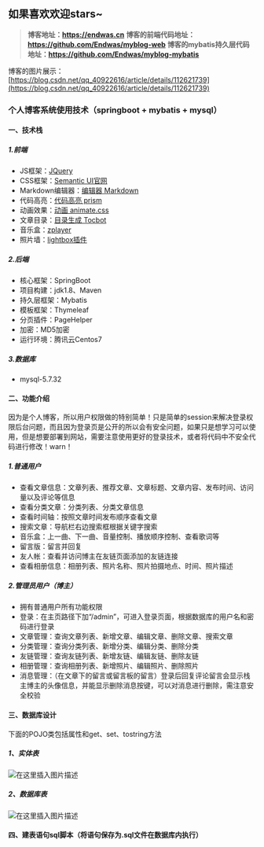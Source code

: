 ###
## 如果喜欢欢迎stars~
> **博客地址：https://endwas.cn**
> **博客的前端代码地址：https://github.com/Endwas/myblog-web**
> **博客的mybatis持久层代码地址：https://github.com/Endwas/myblog-mybatis**

博客的图片展示：[https://blog.csdn.net/qq_40922616/article/details/112621739](https://blog.csdn.net/qq_40922616/article/details/112621739)

### 个人博客系统使用技术（springboot + mybatis + mysql）

#### 一、技术栈

##### 1.前端

- JS框架：[JQuery](https://jquery.com/)
- CSS框架：[Semantic UI官网](https://semantic-ui.com/)
- Markdown编辑器：[编辑器 Markdown](https://pandao.github.io/editor.md/)
- 代码高亮：[代码高亮 prism](https://github.com/PrismJS/prism)
- 动画效果：[动画 animate.css](https://daneden.github.io/animate.css/)
- 文章目录：[目录生成 Tocbot](https://tscanlin.github.io/tocbot/)
- 音乐盒：[zplayer](https://gitee.com/supperzh/zplayer)
- 照片墙：[lightbox插件](https://github.com/JavaScript-Kit/jkresponsivegallery)  

##### 2.后端

- 核心框架：SpringBoot
- 项目构建：jdk1.8、Maven
- 持久层框架：Mybatis
- 模板框架：Thymeleaf
- 分页插件：PageHelper
- 加密：MD5加密
- 运行环境：腾讯云Centos7

#####  3.数据库

- mysql-5.7.32

#### 二、功能介绍

因为是个人博客，所以用户权限做的特别简单！只是简单的session来解决登录权限后台问题，而且因为登录页是公开的所以会有安全问题，如果只是想学习可以使用，但是想要部署到网站，需要注意使用更好的登录技术，或者将代码中不安全代码进行修改！warn！

##### 1.普通用户

- 查看文章信息：文章列表、推荐文章、文章标题、文章内容、发布时间、访问量以及评论等信息
- 查看分类文章：分类列表、分类文章信息
- 查看时间轴：按照文章时间发布顺序查看文章
- 搜索文章：导航栏右边搜索框根据关键字搜索
- 音乐盒：上一曲、下一曲、音量控制、播放顺序控制、查看歌词等
- 留言版：留言并回复
- 友人帐：查看并访问博主在友链页面添加的友链连接
- 查看相册信息：相册列表、照片名称、照片拍摄地点、时间、照片描述

##### 2.管理员用户（博主）

- 拥有普通用户所有功能权限
- 登录：在主页路径下加“/admin”，可进入登录页面，根据数据库的用户名和密码进行登录
- 文章管理：查询文章列表、新增文章、编辑文章、删除文章、搜索文章
- 分类管理：查询分类列表、新增分类、编辑分类、删除分类
- 友链管理：查询友链列表、新增友链、编辑友链、删除友链
- 相册管理：查询相册列表、新增照片、编辑照片、删除照片
- 消息管理：（在文章下的留言或留言板的留言）登录后回复评论留言会显示栈主博主的头像信息，并能显示删除消息按键，可以对消息进行删除，需注意安全校验

#### 三、数据库设计

下面的POJO类包括属性和get、set、tostring方法

##### 1、实体表
![在这里插入图片描述](https://img-blog.csdnimg.cn/20210120152132939.png#pic_center)


##### 2、数据库表
![在这里插入图片描述](https://img-blog.csdnimg.cn/2021012015214172.png#pic_center)


#### 四、建表语句sql脚本（将语句保存为.sql文件在数据库内执行）

